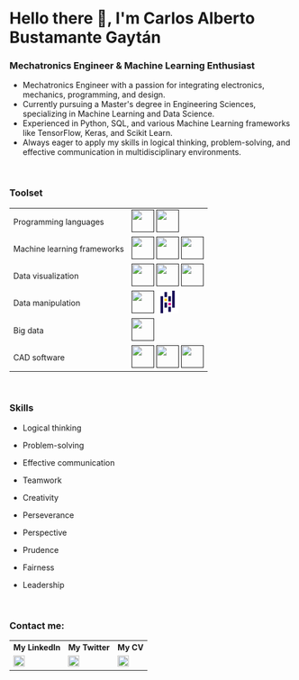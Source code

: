 # Hello there 👋, I'm Carlos Alberto Bustamante Gaytán

### Mechatronics Engineer & Machine Learning Enthusiast

- Mechatronics Engineer with a passion for integrating electronics, mechanics, programming, and design.
- Currently pursuing a Master's degree in Engineering Sciences, specializing in Machine Learning and Data Science.
- Experienced in Python, SQL, and various Machine Learning frameworks like TensorFlow, Keras, and Scikit Learn.
- Always eager to apply my skills in logical thinking, problem-solving, and effective communication in multidisciplinary environments.

<br>

### Toolset

<table>
    <tr>
        <td>Programming languages</td>
        <td>
            <a href=""><img src="https://www.vectorlogo.zone/logos/python/python-icon.svg"width="40" height="40"/></a>
            <a href=""><img src="https://www.vectorlogo.zone/logos/arduino/arduino-icon.svg"width="40" height="40"/></a>
        </td>
    </tr>
    <tr>
        <td>Machine learning frameworks</td>
        <td>
            <a href=""><img src="https://api.accredible.com/v1/frontend/credential_website_embed_image/badge/79055559"width="40" height="40"/></a>
            <a href=""><img src="https://www.vectorlogo.zone/logos/pytorch/pytorch-icon.svg"width="40" height="40"/></a>
            <a href=""><img src="https://upload.wikimedia.org/wikipedia/commons/0/05/Scikit_learn_logo_small.svg"width="40" height="40"/></a>
        </td>
    </tr>
    <tr>
        <td>Data visualization</td>
        <td>
            <a href=""><img src="https://www.vectorlogo.zone/logos/plotly/plotly-icon.svg"width="40" height="40"/></a>
            <a href=""><img src="https://raw.githubusercontent.com/gilbarbara/logos/c8749cfc4be0e67a266be0554282d73d967db910/logos/seaborn-icon.svg"width="40" height="40"/></a>
            <a href=""><img src="https://upload.wikimedia.org/wikipedia/commons/8/84/Matplotlib_icon.svg"width="40" height="40"/></a>
        </td>
    </tr>
    <tr>
        <td>Data manipulation</td>
        <td>
            <a href=""><img src="https://www.vectorlogo.zone/logos/numpy/numpy-icon.svg"width="40" height="40"/></a>
            <a href=""><img src="https://raw.githubusercontent.com/devicons/devicon/1119b9f84c0290e0f0b38982099a2bd027a48bf1/icons/pandas/pandas-original.svg"width="40" height="40"/></a>
        </td>
    </tr>
    <tr>
        <td>Big data</td>
        <td>
            <a href=""><img src="https://www.vectorlogo.zone/logos/apache_spark/apache_spark-icon.svg"width="40" height="40"/></a>
        </td>
    </tr>
    <tr>
        <td>CAD software</td>
        <td>
            <a href=""><img src="https://upload.wikimedia.org/wikipedia/de/6/6b/CATIA_logo.svg"width="40" height="40"/></a>
            <a href=""><img src="https://upload.wikimedia.org/wikipedia/commons/thumb/0/0a/Autodesk_Logo_A_only.svg/174px-Autodesk_Logo_A_only.svg.png?20191031152945"width="40" height="40"/></a>
            <a href=""><img src="https://upload.wikimedia.org/wikipedia/en/5/51/Siemens_NX_Logo.png"width="40" height="40"/></a>
        </td>
    </tr>
</table>

<br>

### Skills
- Logical thinking
- Problem-solving
- Effective communication
- Teamwork
- Creativity
- Perseverance
- Perspective
- Prudence
- Fairness
- Leadership

  <br>

### Contact me:

<table>
    <tr>
        <th>My LinkedIn</th>
        <th>My Twitter</th>
        <th>My CV</th>
    </tr>
    <tr>
        <td>
            <a href="https://www.linkedin.com/in/carlosbg98/"><img src="https://www.vectorlogo.zone/logos/linkedin/linkedin-icon.svg" width="20" height="20"/></a>
        </td>
        <td>
            <a href="https://twitter.com/djcharlyfive"><img src="https://www.vectorlogo.zone/logos/twitter/twitter-icon.svg" width="20" height="20"/></a>
        </td>
        <td>
            <a href="https://drive.google.com/file/d/1VwWyHyRL2FvX7bR9Onyw2nBpYF537F41/view?usp=sharing"><img src="https://cdn-icons-png.flaticon.com/512/2666/2666421.png" width="20" height="20"/></a>
        </td>
    </tr>
</table>
